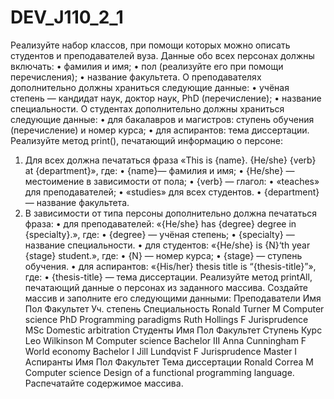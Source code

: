 # DEV_J110_2_1

Реализуйте набор классов, при помощи которых можно описать студентов и преподавателей
вуза.
Данные обо всех персонах должны включать:
• фамилия и имя;
• пол (реализуйте его при помощи перечисления);
• название факультета.
О преподавателях дополнительно должны храниться следующие данные:
• учёная степень — кандидат наук, доктор наук, PhD (перечисление);
• название специальности.
О студентах дополнительно должны храниться следующие данные:
• для бакалавров и магистров: ступень обучения (перечисление) и номер курса;
• для аспирантов: тема диссертации.
Реализуйте метод print(), печатающий информацию о персоне:
1. Для всех должна печататься фраза «This is {name}. {He/she} {verb} at {department}», где:
   • {name}— фамилия и имя;
   • {He/she} — местоимение в зависимости от пола;
   • {verb} — глагол:
   • «teaches» для преподавателей;
   • «studies» для всех студентов.
   • {department} — название факультета.
2. В зависимости от типа персоны дополнительно должна печататься фраза:
   • для преподавателей: «{He/she} has {degree} degree in {specialty}.», где:
   • {degree} — учёная степень;
   • {specialty} — название специальности.
   • для студентов: «{He/she} is {N}‘th year {stage} student.», где:
   • {N} — номер курса;
   • {stage} — ступень обучения.
   • для аспирантов: «{His/her} thesis title is “{thesis-title}”», где:
   • {thesis-title} — тема диссертации.
   Реализуйте метод printAll, печатающий данные о персонах из заданного массива.
   Создайте массив и заполните его следующими данными:
   Преподаватели
   Имя Пол Факультет Уч. степень Специальность
   Ronald Turner M Computer science PhD Programming paradigms
   Ruth Hollings F Jurisprudence MSc Domestic arbitration
   Студенты
   Имя Пол Факультет Ступень Курс
   Leo Wilkinson M Computer science Bachelor III
   Anna Cunningham F World economy Bachelor I
   Jill Lundqvist F Jurisprudence Master I
   Аспиранты
   Имя Пол Факультет Тема диссертации
   Ronald Correa M Computer science Design of a functional programming language.
   Распечатайте содержимое массива.